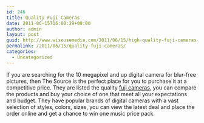 ```yaml
---
id: 246
title: Quality Fuji Cameras
date: 2011-06-15T16:00:29+00:00
author: admin
layout: post
guid: http://www.wiseusemedia.com/2011/06/15/high-quality-fuji-cameras-2/
permalink: /2011/06/15/quality-fuji-cameras/
categories:
  - Uncategorized
---
```

If you are searching for the 10 megapixel and up digital camera for blur-free pictures, then The Source is the perfect place for you to purchase it at a competitive price. They are listed the quality [fuji cameras](http://www.thesource.ca/estore/category.aspx?language=en-CA&catalog=Online&category=10-11.9MP), you can compare the products and buy your choice of one that meet all your expectations and budget. They have popular brands of digital cameras with a vast selection of styles, colors, sizes, you can view the latest deal and place the order online and get a chance to win one music price pack.